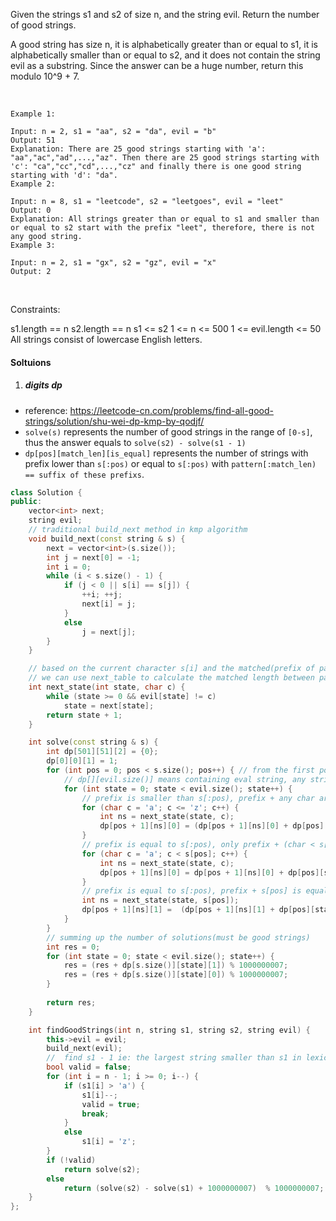 Given the strings s1 and s2 of size n, and the string evil. Return the number of good strings.

A good string has size n, it is alphabetically greater than or equal to s1, it is alphabetically smaller than or equal to s2, and it does not contain the string evil as a substring. Since the answer can be a huge number, return this modulo 10^9 + 7.

 

```
Example 1:

Input: n = 2, s1 = "aa", s2 = "da", evil = "b"
Output: 51 
Explanation: There are 25 good strings starting with 'a': "aa","ac","ad",...,"az". Then there are 25 good strings starting with 'c': "ca","cc","cd",...,"cz" and finally there is one good string starting with 'd': "da". 
Example 2:

Input: n = 8, s1 = "leetcode", s2 = "leetgoes", evil = "leet"
Output: 0 
Explanation: All strings greater than or equal to s1 and smaller than or equal to s2 start with the prefix "leet", therefore, there is not any good string.
Example 3:

Input: n = 2, s1 = "gx", s2 = "gz", evil = "x"
Output: 2
```
 

Constraints:

s1.length == n
s2.length == n
s1 <= s2
1 <= n <= 500
1 <= evil.length <= 50
All strings consist of lowercase English letters.

#### Soltuions

1. ##### digits dp

- reference: https://leetcode-cn.com/problems/find-all-good-strings/solution/shu-wei-dp-kmp-by-qodjf/
- `solve(s)` represents the number of good strings in the range of `[0-s]`, thus the answer equals to `solve(s2) - solve(s1 - 1)`
- `dp[pos][match_len][is_equal]` represents the number of strings with prefix lower than `s[:pos)` or equal to `s[:pos)` with `pattern[:match_len) == suffix of these prefixs`.

```cpp
class Solution {
public:
    vector<int> next;
    string evil;
    // traditional build_next method in kmp algorithm
    void build_next(const string & s) {
        next = vector<int>(s.size());
        int j = next[0] = -1;
        int i = 0;
        while (i < s.size() - 1) {
            if (j < 0 || s[i] == s[j]) {
                ++i; ++j;
                next[i] = j;
            }
            else
                j = next[j];
        }
    }

    // based on the current character s[i] and the matched(prefix of pattern == suffix of s[:i]) length between pattern and s[:i)
    // we can use next_table to calculate the matched length between pattern and and s[:i]
    int next_state(int state, char c) {
        while (state >= 0 && evil[state] != c)
            state = next[state];
        return state + 1;
    }

    int solve(const string & s) {
        int dp[501][51][2] = {0};
        dp[0][0][1] = 1;
        for (int pos = 0; pos < s.size(); pos++) { // from the first position to the last position. ie: 0 -> s.size() - 1
            // dp[][evil.size()] means containing eval string, any string with this kind of prefix is not a good string
            for (int state = 0; state < evil.size(); state++) {
                // prefix is smaller than s[:pos), prefix + any char are still smaller than s[:pos]
                for (char c = 'a'; c <= 'z'; c++) {
                    int ns = next_state(state, c);
                    dp[pos + 1][ns][0] = (dp[pos + 1][ns][0] + dp[pos][state][0]) % 1000000007;
                }
                // prefix is equal to s[:pos), only prefix + (char < s[pos]) are smaller than s[:pos]
                for (char c = 'a'; c < s[pos]; c++) {
                    int ns = next_state(state, c);
                    dp[pos + 1][ns][0] = dp[pos + 1][ns][0] + dp[pos][state][1] % 1000000007;
                }
                // prefix is equal to s[:pos), prefix + s[pos] is equal to s[:pos]
                int ns = next_state(state, s[pos]);
                dp[pos + 1][ns][1] =  (dp[pos + 1][ns][1] + dp[pos][state][1]) % 1000000007;
            }
        }
        // summing up the number of solutions(must be good strings)
        int res = 0;
        for (int state = 0; state < evil.size(); state++) {
            res = (res + dp[s.size()][state][1]) % 1000000007;
            res = (res + dp[s.size()][state][0]) % 1000000007;
        }
        
        return res;
    }

    int findGoodStrings(int n, string s1, string s2, string evil) {
        this->evil = evil;
        build_next(evil);
        //  find s1 - 1 ie: the largest string smaller than s1 in lexicographical order.
        bool valid = false;
        for (int i = n - 1; i >= 0; i--) {
            if (s1[i] > 'a') {
                s1[i]--;
                valid = true;
                break;
            }
            else
                s1[i] = 'z';
        }
        if (!valid)
            return solve(s2);
        else
            return (solve(s2) - solve(s1) + 1000000007)  % 1000000007;
    }
};
```